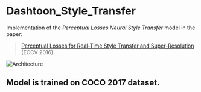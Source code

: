 # Dashtoon_Style_Transfer

Implementation of the _Perceptual Losses Neural Style Transfer_ model in the paper:

> [Perceptual Losses for Real-Time Style Transfer and Super-Resolution](https://arxiv.org/abs/1603.08155) (ECCV 2016). 

![Architecture](./images/architecture.png)

## Model is trained on COCO 2017 dataset.
